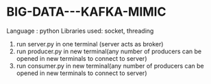 # BIG-DATA---KAFKA-MIMIC

Language : python
Libraries used: socket, threading

1) run server.py in one terminal (server acts as broker)
2) run producer.py in new terminal(any number of producers can be opened in new terminals to connect to server)
3) run consumer.py in new terminal(any number of producers can be opened in new terminals to connect to server)
